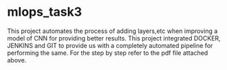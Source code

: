 # mlops_task3

This project automates the process of adding layers,etc when improving a model of CNN for providing better results. This project integrated DOCKER, JENKINS and GIT to provide us with a completely automated pipeline for performing the same.
For the step by step refer to the pdf file attached above.
